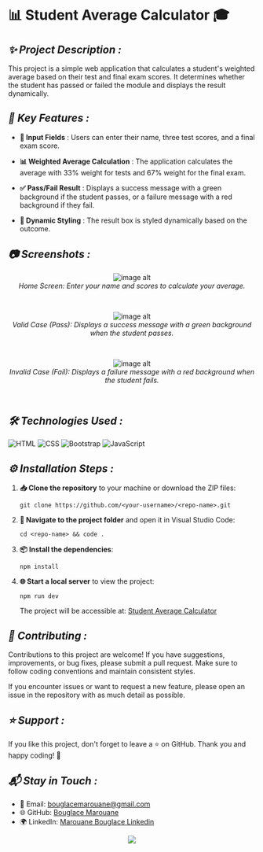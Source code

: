# 📊 **Student Average Calculator** 🎓



## ***✨ Project Description :***
This project is a simple web application that calculates a student's weighted average based on their test and final exam scores. It determines whether the student has passed or failed the module and displays the result dynamically.

## ***🔧 Key Features :***

- **📝 Input Fields** : Users can enter their name, three test scores, and a final exam score.
  
- **📊 Weighted Average Calculation** : The application calculates the average with 33% weight for tests and 67% weight for the final exam.
  
- **✅ Pass/Fail Result** : Displays a success message with a green background if the student passes, or a failure message with a red background if they fail.
  
- **🎨 Dynamic Styling** : The result box is styled dynamically based on the outcome.

## ***📷 Screenshots :***

<p align="center">
  <img src="https://github.com/BouglaceMarouane/Student-Average-Calculator/blob/81f6d42481c75718b563b140fd7f475c3765bc1c/images/home.png" alt="image alt"/>
  <br>
  <em>Home Screen: Enter your name and scores to calculate your average.</em>
</p><br>

<p align="center">
  <img src="https://github.com/BouglaceMarouane/Student-Average-Calculator/blob/81f6d42481c75718b563b140fd7f475c3765bc1c/images/exp1.png" alt="image alt"/>
  <br>
  <em>Valid Case (Pass): Displays a success message with a green background when the student passes.</em>
</p><br>

<p align="center">
  <img src="https://github.com/BouglaceMarouane/Student-Average-Calculator/blob/81f6d42481c75718b563b140fd7f475c3765bc1c/images/exp2.png" alt="image alt"/>
  <br>
  <em>Invalid Case (Fail): Displays a failure message with a red background when the student fails.</em>
</p><br>

## ***🛠️ Technologies Used :***

![HTML](https://img.shields.io/badge/HTML-5-orange?logo=html5&logoColor=white) 
![CSS](https://img.shields.io/badge/CSS-3-blue?logo=css3&logoColor=white) 
![Bootstrap](https://img.shields.io/badge/Bootstrap-5-red?logo=Bootstrap&logoColor=white) 
![JavaScript](https://img.shields.io/badge/JavaScript-ES6-green?logo=javascript&logoColor=white)

## ***⚙️ Installation Steps :***

1. **📥 Clone the repository** to your machine or download the ZIP files:
   ```
   git clone https://github.com/<your-username>/<repo-name>.git
   ```
2. **📂 Navigate to the project folder** and open it in Visual Studio Code:
   ```
   cd <repo-name> && code .
   ```

3. **📦 Install the dependencies**:
   ```
   npm install
   ```

4. **🌐 Start a local server** to view the project:
   ```
   npm run dev
   ```
   The project will be accessible at: [Student Average Calculator](https://bouglacemarouane.github.io/Student-Average-Calculator/)


## ***🤝 Contributing :***
Contributions to this project are welcome! If you have suggestions, improvements, or bug fixes, please submit a pull request. Make sure to follow coding conventions and maintain consistent styles.

If you encounter issues or want to request a new feature, please open an issue in the repository with as much detail as possible.

## ***⭐ Support :***
If you like this project, don't forget to leave a ⭐ on GitHub. Thank you and happy coding! 🚀

## ***📬 Stay in Touch :***

- 📧 Email: bouglacemarouane@gmail.com  
- 🌐 GitHub: [Bouglace Marouane](https://github.com/BouglaceMarouane)
- 🌍 LinkedIn: [Marouane Bouglace Linkedin](https://www.linkedin.com/in/marouane-bouglace-68b17333b/)

<p align="center">
  <img src="https://capsule-render.vercel.app/api?type=waving&color=gradient&height=60&section=footer"/>
</p>
